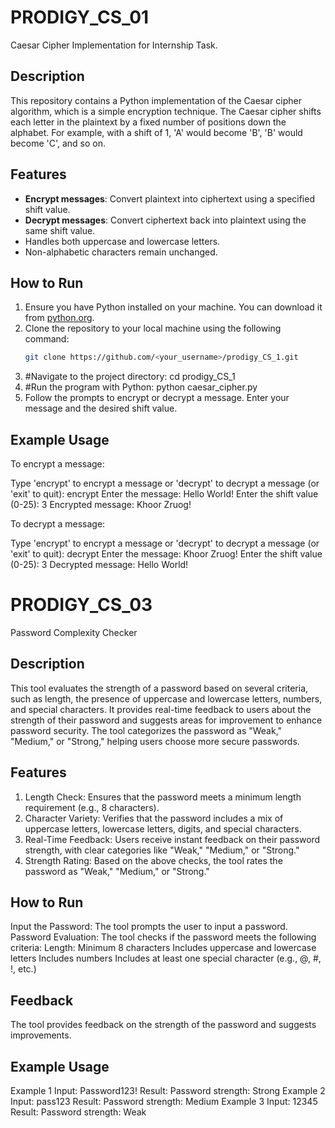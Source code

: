 # PRODIGY_CS_01
Caesar Cipher Implementation for Internship Task.
## Description
This repository contains a Python implementation of the Caesar cipher algorithm, which is a simple encryption technique. The Caesar cipher shifts each letter in the plaintext by a fixed number of positions down the alphabet. For example, with a shift of 1, 'A' would become 'B', 'B' would become 'C', and so on.

## Features
- **Encrypt messages**: Convert plaintext into ciphertext using a specified shift value.
- **Decrypt messages**: Convert ciphertext back into plaintext using the same shift value.
- Handles both uppercase and lowercase letters.
- Non-alphabetic characters remain unchanged.

## How to Run
1. Ensure you have Python installed on your machine. You can download it from [python.org](https://www.python.org/).
2. Clone the repository to your local machine using the following command:
   ```bash
   git clone https://github.com/<your_username>/prodigy_CS_1.git
3. #Navigate to the project directory:
   cd prodigy_CS_1
4. #Run the program with Python:
   python caesar_cipher.py
5. Follow the prompts to encrypt or decrypt a message. Enter your message and the desired shift value.

## Example Usage
To encrypt a message:

Type 'encrypt' to encrypt a message or 'decrypt' to decrypt a message (or 'exit' to quit): encrypt
Enter the message: Hello World!
Enter the shift value (0-25): 3
Encrypted message: Khoor Zruog!

To decrypt a message:

Type 'encrypt' to encrypt a message or 'decrypt' to decrypt a message (or 'exit' to quit): decrypt
Enter the message: Khoor Zruog!
Enter the shift value (0-25): 3
Decrypted message: Hello World!




# PRODIGY_CS_03
Password Complexity Checker
## Description
This tool evaluates the strength of a password based on several criteria, such as length, the presence of uppercase and lowercase letters, numbers, and special characters. It provides real-time feedback to users about the strength of their password and suggests areas for improvement to enhance password security. The tool categorizes the password as "Weak," "Medium," or "Strong," helping users choose more secure passwords.

## Features
1. Length Check: Ensures that the password meets a minimum length requirement (e.g., 8 characters).
2. Character Variety: Verifies that the password includes a mix of uppercase letters, lowercase letters, digits, and special characters.
3. Real-Time Feedback: Users receive instant feedback on their password strength, with clear categories like "Weak," "Medium," or "Strong."
4. Strength Rating: Based on the above checks, the tool rates the password as "Weak," "Medium," or "Strong."

## How to Run
Input the Password: The tool prompts the user to input a password.
Password Evaluation: The tool checks if the password meets the following criteria:
Length: Minimum 8 characters
Includes uppercase and lowercase letters
Includes numbers
Includes at least one special character (e.g., @, #, !, etc.)

## Feedback
The tool provides feedback on the strength of the password and suggests improvements.

## Example Usage
Example 1
Input: Password123!
Result: Password strength: Strong
Example 2
Input: pass123
Result: Password strength: Medium
Example 3
Input: 12345
Result: Password strength: Weak





